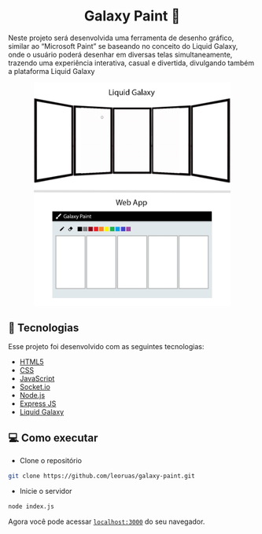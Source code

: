 <h1 align="center">Galaxy Paint 🎨</h1>

<p>Neste projeto será desenvolvida uma ferramenta de desenho gráfico, similar ao “Microsoft Paint” se baseando no conceito do Liquid Galaxy, onde o usuário poderá desenhar em diversas telas simultaneamente, trazendo uma experiência interativa, casual e divertida, divulgando também a plataforma Liquid Galaxy</p>

<p align="center">
  <img alt="Galaxy Paint" src=".github/mockup.gif" width="400px"/>
</p>

## 🚀 Tecnologias

Esse projeto foi desenvolvido com as seguintes tecnologias:

- [HTML5](https://developer.mozilla.org/pt-BR/docs/Web/HTML)
- [CSS](https://developer.mozilla.org/pt-BR/docs/Web/CSS)
- [JavaScript](https://www.javascript.com/)
- [Socket.io](https://socket.io/)
- [Node.js](https://nodejs.org/en/)
- [Express JS](https://expressjs.com/)
- [Liquid Galaxy](https://liquidgalaxy.org/)

## 💻 Como executar

- Clone o repositório
```bash
git clone https://github.com/leoruas/galaxy-paint.git
```

- Inicie o servidor
```bash
node index.js
``` 

Agora você pode acessar [`localhost:3000`](http://localhost:3000) do seu navegador.
